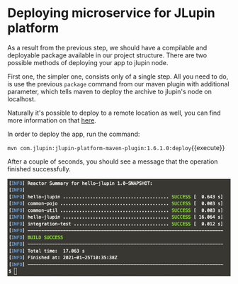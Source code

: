 # Deploying microservice for JLupin platform

As a result from the previous step, we should have a compilable and deployable package available in our project structure. There are two possible methods of deploying your app to jlupin node.

First one, the simpler one, consists only of a single step. All you need to do, is use the previous `package` command from our maven plugin with additional parameter, which tells maven to deploy the archive to jlupin's node on localhost.

Naturally it's possible to deploy to a remote location as well, you can find more information on that [here](https://jlupin.io/documentation/continuous-delivery-maven-plugin-161/page/commands-deploy.html).

In order to deploy the app, run the command:

`mvn com.jlupin:jlupin-platform-maven-plugin:1.6.1.0:deploy`{{execute}}

After a couple of seconds, you should see a message that the operation finished successfully.

![Maven deploy](assets/mvn-deploy.png)
